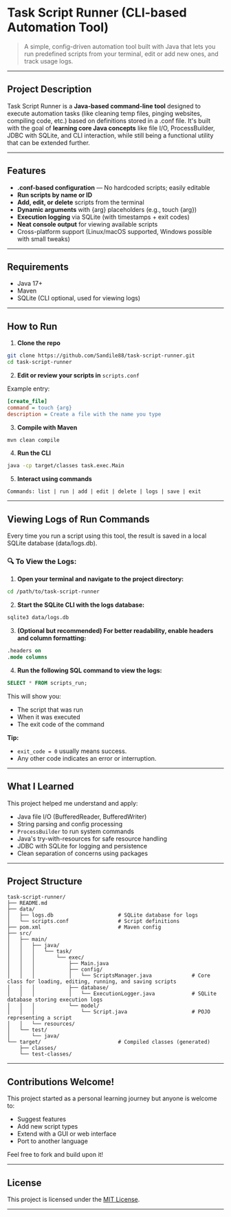 # Task Script Runner (CLI-based Automation Tool)

> A simple, config-driven automation tool built with Java that lets you run predefined scripts from your terminal, edit or add new ones, and track usage logs.

---

## Project Description

Task Script Runner is a **Java-based command-line tool** designed to execute automation tasks (like cleaning temp files, pinging websites, compiling code, etc.) based on definitions stored in a .conf file. It's built with the goal of **learning core Java concepts** like file I/O, ProcessBuilder, JDBC with SQLite, and CLI interaction, while still being a functional utility that can be extended further.

---

## Features

- **.conf-based configuration** — No hardcoded scripts; easily editable
- **Run scripts by name or ID**
- **Add, edit, or delete** scripts from the terminal
- **Dynamic arguments** with {arg} placeholders (e.g., touch {arg})
- **Execution logging** via SQLite (with timestamps + exit codes)
- **Neat console output** for viewing available scripts
- Cross-platform support (Linux/macOS supported, Windows possible with small tweaks)

---

## Requirements

- Java 17+
- Maven
- SQLite (CLI optional, used for viewing logs)

---

## How to Run

1. **Clone the repo**
```bash
git clone https://github.com/Sandile88/task-script-runner.git
cd task-script-runner
```

2. **Edit or review your scripts in** `scripts.conf`

Example entry:
```ini
[create_file]
command = touch {arg}
description = Create a file with the name you type
```

3. **Compile with Maven**
```bash
mvn clean compile
```

4. **Run the CLI**
```bash
java -cp target/classes task.exec.Main
```

5. **Interact using commands**
```
Commands: list | run | add | edit | delete | logs | save | exit
```

---

## Viewing Logs of Run Commands

Every time you run a script using this tool, the result is saved in a local SQLite database (data/logs.db).

### 🔍 To View the Logs:

1. **Open your terminal and navigate to the project directory:**
```bash
cd /path/to/task-script-runner
```

2. **Start the SQLite CLI with the logs database:**
```bash
sqlite3 data/logs.db
```

3. **(Optional but recommended) For better readability, enable headers and column formatting:**
```sql
.headers on
.mode columns
```

4. **Run the following SQL command to view the logs:**
```sql
SELECT * FROM scripts_run;
```

This will show you:
- The script that was run
- When it was executed
- The exit code of the command

**Tip:**
- `exit_code = 0` usually means success.
- Any other code indicates an error or interruption.

---

## What I Learned

This project helped me understand and apply:

- Java file I/O (BufferedReader, BufferedWriter)
- String parsing and config processing
- `ProcessBuilder` to run system commands
- Java's try-with-resources for safe resource handling
- JDBC with SQLite for logging and persistence
- Clean separation of concerns using packages

---

## Project Structure

```
task-script-runner/
├── README.md
├── data/
│   ├── logs.db                     # SQLite database for logs
│   └── scripts.conf                # Script definitions
├── pom.xml                         # Maven config
├── src/
│   ├── main/
│   │   ├── java/
│   │   │   └── task/
│   │   │       └── exec/
│   │   │           ├── Main.java
│   │   │           ├── config/
│   │   │           │   └── ScriptsManager.java             # Core class for loading, editing, running, and saving scripts
│   │   │           ├── database/
│   │   │           │   └── ExecutionLogger.java            # SQLite database storing execution logs
│   │   │           └── model/
│   │   │               └── Script.java                     # POJO representing a script
│   │   └── resources/
│   └── test/
│       └── java/
└── target/                         # Compiled classes (generated)
    ├── classes/
    └── test-classes/
```

---

## Contributions Welcome!

This project started as a personal learning journey but anyone is welcome to:

- Suggest features
- Add new script types
- Extend with a GUI or web interface
- Port to another language

Feel free to fork and build upon it!

---

## License

This project is licensed under the [MIT License](https://opensource.org/license/mit).

---